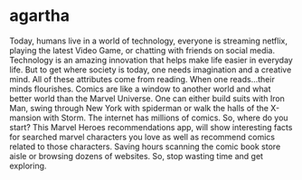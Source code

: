 # agartha
Today, humans live in a world of technology, everyone is streaming netflix, playing the latest Video Game, 
or chatting with friends on social media. Technology is an amazing innovation that helps make life easier 
in everyday life. But to get where society is today, one needs imagination and a creative mind. All of these 
attributes come from reading. When one reads…their minds flourishes. Comics are like a window to another 
world and what better world than the Marvel Universe. One can either build suits with Iron Man, swing through 
New York with spiderman or walk the halls of the X-mansion with Storm. The internet has millions of comics. 
So, where do you start? This Marvel Heroes recommendations app, will show interesting facts for searched marvel 
characters you love as well as recommend comics related to those characters. Saving hours scanning the comic 
book store aisle or browsing dozens of websites. So, stop wasting time and get exploring.
